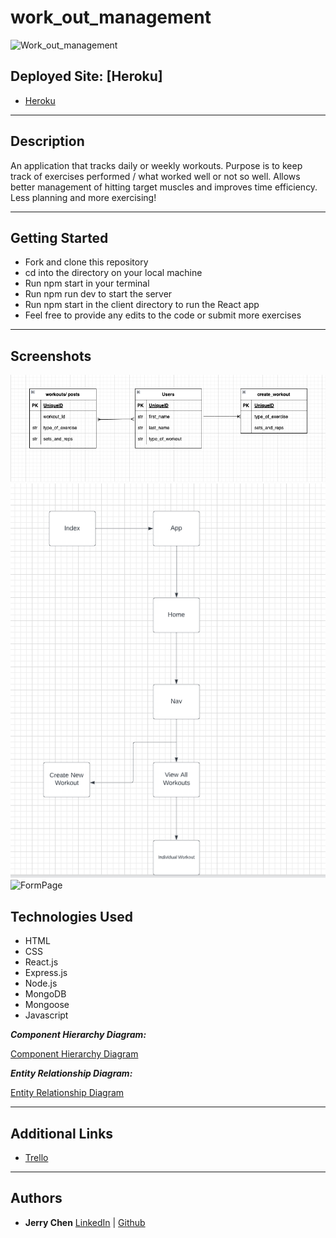 # work_out_management

![Work_out_management](https://i0.wp.com/post.greatist.com/wp-content/uploads/sites/2/2022/04/GRT-242654-Home-Workout-No-Equipments.png?w=1155&h=1528)

## Deployed Site: [Heroku]

- [Heroku](https://work-out-management.herokuapp.com/)

---

## Description

An application that tracks daily or weekly workouts. Purpose is to keep track of exercises performed / what worked well or not so well. Allows better management of hitting target muscles and improves time efficiency. Less planning and more exercising!

---

## Getting Started

- Fork and clone this repository
- cd into the directory on your local machine
- Run npm start in your terminal
- Run npm run dev to start the server
- Run npm start in the client directory to run the React app
- Feel free to provide any edits to the code or submit more exercises

---

## Screenshots

![ERD](/screenshots/Screen%20Shot%202022-12-08%20at%2010.18.42%20AM.png)
![Hierarchy](/screenshots/Screen%20Shot%202022-12-08%20at%2010.19.59%20AM.png)
![FormPage](/screenshots/Screen%20Shot%202022-12-08%20at%2011.27.17%20AM.png)

## Technologies Used

- HTML
- CSS
- React.js
- Express.js
- Node.js
- MongoDB
- Mongoose
- Javascript

**_Component Hierarchy Diagram:_**

[Component Hierarchy Diagram](https://lucid.app/lucidchart/6e624218-a7ea-4fc5-a071-6c6635c36f35/edit?invitationId=inv_a8ddee70-1cc0-4a3a-a34c-3ebc680841f2&page=0_0#)

**_Entity Relationship Diagram:_**

[Entity Relationship Diagram](https://app.diagrams.net/)

---

## Additional Links

- [Trello](https://trello.com/b/DPnZRE4E/workout-management)

---

## Authors

- **Jerry Chen**
  [LinkedIn](https://www.linkedin.com/in/jerrychen31/) | [Github](https://github.com/Bluepanda93)
